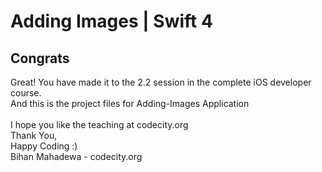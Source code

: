 # Adding Images | Swift 4
## Congrats 

Great! You have made it to the 2.2 session in the complete iOS developer course. 
<br />
And this is the project files for Adding-Images Application
<br /><br/>
I hope you like the teaching at codecity.org
<br />Thank You, 
<br />Happy Coding :)
<br />Bihan Mahadewa - codecity.org
